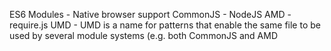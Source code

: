 ES6 Modules - Native browser support
CommonJS - NodeJS
AMD - require.js
UMD - UMD is a name for patterns that enable the same file to be used by several module systems (e.g. both CommonJS and AMD
